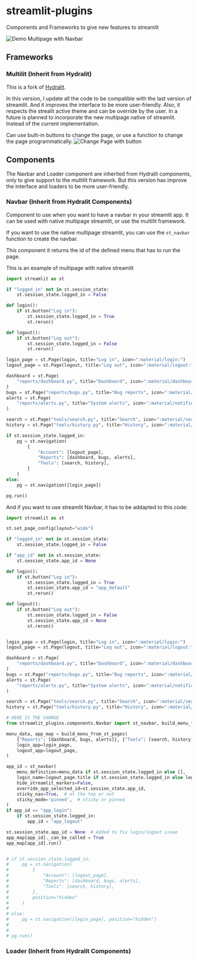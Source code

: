 # streamlit-plugins
Components and Frameworks to give new features to streamlit

![Demo Multipage with Navbar](https://raw.githubusercontent.com/quiradev/streamlit-plugins/main/resources/demo1.gif)

## Frameworks
### Multilit (Inherit from Hydralit)
This is a fork of [Hydralit](https://github.com/TangleSpace/hydralit).

In this version, I update all the code to be compatible with the last version of streamlit.
And it improves the interface to be more user-friendly. Also, it respects the strealit active theme and can be override by the user.
In a future is planned to incorporate the new multipage native of streamlit. Instead of the current implementation.

Can use built-in buttons to change the page, or use a function to change the page programmatically.
![Change Page with button](https://raw.githubusercontent.com/quiradev/streamlit-plugins/main/resources/demo2.gif)

## Components
The Navbar and Loader component are inherited from Hydralit components, only to give support to the multilit framework.
But this version has improve the interface and loaders to be more user-friendly.

### Navbar (Inherit from Hydralit Components)
Component to use when you want to have a navbar in your streamlit app.
It can be used with native multipage streamlit, or use the multilit framework.

If you want to use the native multipage streamlit, you can use the `st_navbar` function to create the navbar.

This component it returns the id of the defined menu that has to run the page.

This is an example of multipage with native streamlit
```python
import streamlit as st

if "logged_in" not in st.session_state:
    st.session_state.logged_in = False

def login():
    if st.button("Log in"):
        st.session_state.logged_in = True
        st.rerun()

def logout():
    if st.button("Log out"):
        st.session_state.logged_in = False
        st.rerun()

login_page = st.Page(login, title="Log in", icon=":material/login:")
logout_page = st.Page(logout, title="Log out", icon=":material/logout:")

dashboard = st.Page(
    "reports/dashboard.py", title="Dashboard", icon=":material/dashboard:", default=True
)
bugs = st.Page("reports/bugs.py", title="Bug reports", icon=":material/bug_report:")
alerts = st.Page(
    "reports/alerts.py", title="System alerts", icon=":material/notification_important:"
)

search = st.Page("tools/search.py", title="Search", icon=":material/search:")
history = st.Page("tools/history.py", title="History", icon=":material/history:")

if st.session_state.logged_in:
    pg = st.navigation(
        {
            "Account": [logout_page],
            "Reports": [dashboard, bugs, alerts],
            "Tools": [search, history],
        }
    )
else:
    pg = st.navigation([login_page])

pg.run()
```

And if you want to use streamlit Navbar, it has to be addapted to this code:
```python
import streamlit as st

st.set_page_config(layout="wide")

if "logged_in" not in st.session_state:
    st.session_state.logged_in = False

if "app_id" not in st.session_state:
    st.session_state.app_id = None

def login():
    if st.button("Log in"):
        st.session_state.logged_in = True
        st.session_state.app_id = "app_default"
        st.rerun()

def logout():
    if st.button("Log out"):
        st.session_state.logged_in = False
        st.session_state.app_id = None
        st.rerun()


login_page = st.Page(login, title="Log in", icon=":material/login:")
logout_page = st.Page(logout, title="Log out", icon=":material/logout:")

dashboard = st.Page(
    "reports/dashboard.py", title="Dashboard", icon=":material/dashboard:", default=True
)
bugs = st.Page("reports/bugs.py", title="Bug reports", icon=":material/bug_report:")
alerts = st.Page(
    "reports/alerts.py", title="System alerts", icon=":material/notification_important:"
)

search = st.Page("tools/search.py", title="Search", icon=":material/search:")
history = st.Page("tools/history.py", title="History", icon=":material/history:")

# HERE IS THE CHANGE
from streamlit_plugins.components.Navbar import st_navbar, build_menu_from_st_pages

menu_data, app_map = build_menu_from_st_pages(
    {"Reports": [dashboard, bugs, alerts]}, {"Tools": [search, history]},
    login_app=login_page,
    logout_app=logout_page,
)

app_id = st_navbar(
    menu_definition=menu_data if st.session_state.logged_in else [],
    login_name=logout_page.title if st.session_state.logged_in else login_page.title,
    hide_streamlit_markers=False,
    override_app_selected_id=st.session_state.app_id,
    sticky_nav=True,  # at the top or not
    sticky_mode='pinned',  # sticky or pinned
)
if app_id == "app_login":
    if st.session_state.logged_in:
        app_id = "app_logout"

st.session_state.app_id = None  # Added to fix login/logout issue
app_map[app_id]._can_be_called = True
app_map[app_id].run()


# if st.session_state.logged_in:
#     pg = st.navigation(
#         {
#             "Account": [logout_page],
#             "Reports": [dashboard, bugs, alerts],
#             "Tools": [search, history],
#         },
#         position="hidden"
#     )
#
# else:
#     pg = st.navigation([login_page], position="hidden")
#
#
# pg.run()
```

### Loader (Inherit from Hydralit Components)